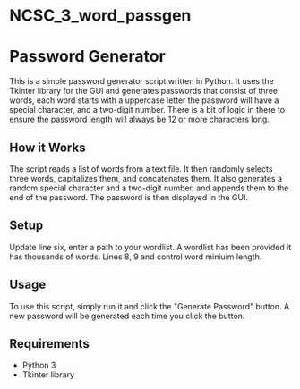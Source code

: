 # NCSC_3_word_passgen

# Password Generator

This is a simple password generator script written in Python. It uses the Tkinter library for the GUI and generates passwords that consist of three words, each word starts with a uppercase letter the password will have a special character, and a two-digit number. 
There is a bit of logic in there to ensure the password length will always be 12 or more characters long.

## How it Works

The script reads a list of words from a text file. It then randomly selects three words, capitalizes them, and concatenates them. It also generates a random special character and a two-digit number, and appends them to the end of the password. The password is then displayed in the GUI.

## Setup

Update line six, enter a path to your wordlist. A wordlist has been provided it has thousands of words.
Lines 8, 9 and control word miniuim length.


## Usage

To use this script, simply run it and click the "Generate Password" button. A new password will be generated each time you click the button.

## Requirements

- Python 3
- Tkinter library

